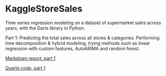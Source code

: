 # KaggleStoreSales
Time series regression modeling on a dataset of supermarket sales across years, with the Darts library in Python. 

Part 1:
Predicting the total sales across all stores & categories. Performing time decomposition & hybrid modeling, trying methods such as linear regression with custom features, AutoARIMA and random forest.

[Markdown report, part 1](https://github.com/AhmetZamanis/KaggleStoreSales/blob/main/ReportPart1.md)

[Quarto code, part 1](https://github.com/AhmetZamanis/KaggleStoreSales/blob/main/ReportPart1.qmd)
